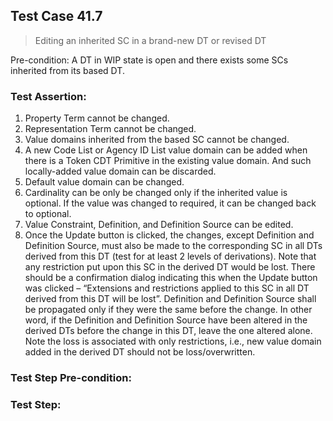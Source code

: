 ## Test Case 41.7

> Editing an inherited SC in a brand-new DT or revised DT

Pre-condition: A DT in WIP state is open and there exists some SCs inherited from its based DT.



### Test Assertion:

1. Property Term cannot be changed.
2. Representation Term cannot be changed.
3. Value domains inherited from the based SC cannot be changed.
4. A new Code List or Agency ID List value domain can be added when there is a Token CDT Primitive in the existing value domain. And such locally-added value domain can be discarded.
5. Default value domain can be changed.
6. Cardinality can be only be changed only if the inherited value is optional. If the value was changed to required, it can be changed back to optional.
7. Value Constraint, Definition, and Definition Source can be edited.
8. Once the Update button is clicked, the changes, except Definition and Definition Source, must also be made to the corresponding SC in all DTs derived from this DT (test for at least 2 levels of derivations). Note that any restriction put upon this SC in the derived DT would be lost. There should be a confirmation dialog indicating this when the Update button was clicked – “Extensions and restrictions applied to this SC in all DT derived from this DT will be lost”.  Definition and Definition Source shall be propagated only if they were the same before the change. In other word, if the Definition and Definition Source have been altered in the derived DTs before the change in this DT, leave the one altered alone. Note the loss is associated with only restrictions, i.e., new value domain added in the derived DT should not be loss/overwritten.

### Test Step Pre-condition:



### Test Step: